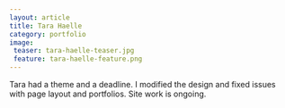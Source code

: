 ```yaml
---
layout: article
title: Tara Haelle
category: portfolio
image:
 teaser: tara-haelle-teaser.jpg
 feature: tara-haelle-feature.png
---
```


Tara had a theme and a deadline. I modified the design and fixed issues with page layout and portfolios. Site work is ongoing.
